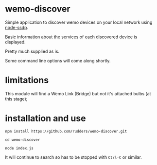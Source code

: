 # wemo-discover

Simple application to discover wemo devices on your local network using [node-ssdp](https://github.com/diversario/node-ssdp).

Basic information about the services of each discovered device is displayed.

Pretty much supplied as is.

Some command line options will come along shortly.

# limitations

This module will find a Wemo Link (Bridge) but not it's attached bulbs (at this stage);

# installation and use

    npm install https://github.com/rudders/wemo-discover.git

    cd wemo-discover
    
    node index.js
    
It will continue to search so has to be stopped with `Ctrl-C` or similar.